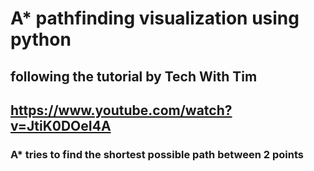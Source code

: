 # A* pathfinding visualization using python

## following the tutorial by Tech With Tim
## https://www.youtube.com/watch?v=JtiK0DOeI4A

### A* tries to find the shortest possible path between 2 points